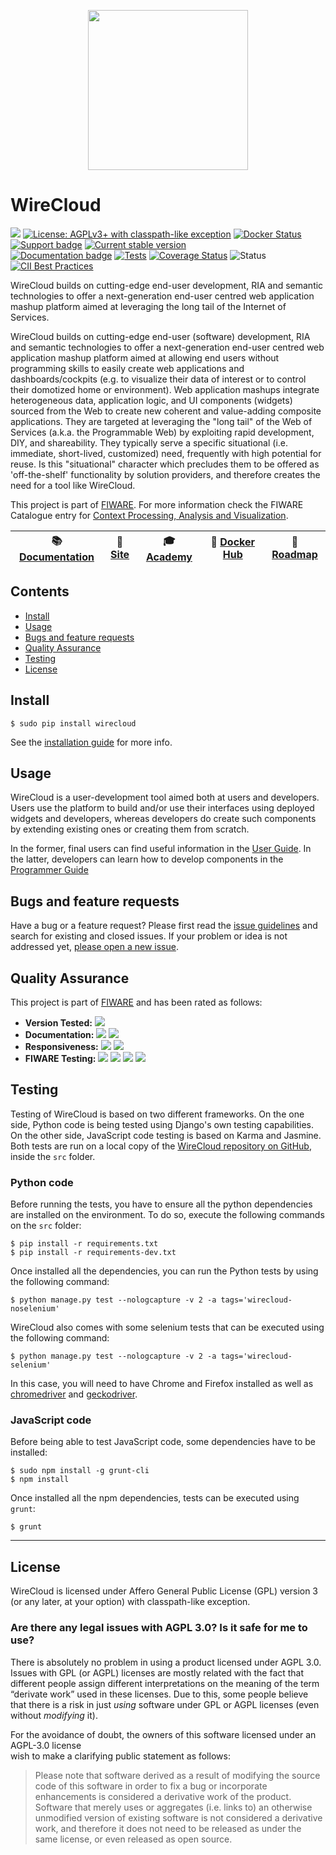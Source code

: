 <p align="center">
    <a href="http://conwet.fi.upm.es/wirecloud">
        <img width="256" src="src/wirecloud/defaulttheme/static/images/logos/wc1.png">
    </a>
</p>

# WireCloud

[![](https://nexus.lab.fiware.org/repository/raw/public/badges/chapters/visualization.svg)](https://www.fiware.org/developers/catalogue/)
[![License: AGPLv3+ with classpath-like exception](https://img.shields.io/badge/License-AGPLv3+%20with%20classpath--like%20exception-blue.svg)](./LICENSE)
[![Docker Status](https://img.shields.io/docker/pulls/fiware/wirecloud.svg)](https://hub.docker.com/r/fiware/wirecloud/)
[![Support badge](https://img.shields.io/badge/tag-fiware--wirecloud-orange.svg?logo=stackoverflow)](https://stackoverflow.com/questions/tagged/fiware-wirecloud)
[![Current stable version](https://img.shields.io/pypi/v/wirecloud.svg)](https://pypi.python.org/pypi/wirecloud)
<br/>
[![Documentation badge](https://img.shields.io/readthedocs/wirecloud.svg)](http://wirecloud.readthedocs.org/en/latest/)
[![Tests](https://github.com/Wirecloud/wirecloud/workflows/Tests/badge.svg)](https://github.com/Wirecloud/wirecloud/actions?query=workflow%3A%22Tests%22)
[![Coverage Status](https://coveralls.io/repos/github/Wirecloud/wirecloud/badge.svg?branch=develop)](https://coveralls.io/github/Wirecloud/wirecloud?branch=develop)
![Status](https://nexus.lab.fiware.org/static/badges/statuses/wirecloud.svg)
[![CII Best Practices](https://bestpractices.coreinfrastructure.org/projects/4479/badge)](https://bestpractices.coreinfrastructure.org/projects/4479)

WireCloud builds on cutting-edge end-user development, RIA and semantic
technologies to offer a next-generation end-user centred web application mashup
platform aimed at leveraging the long tail of the Internet of Services.

WireCloud builds on cutting-edge end-user (software) development, RIA and
semantic technologies to offer a next-generation end-user centred web
application mashup platform aimed at allowing end users without programming
skills to easily create web applications and dashboards/cockpits (e.g. to
visualize their data of interest or to control their domotized home or
environment). Web application mashups integrate heterogeneous data, application
logic, and UI components (widgets) sourced from the Web to create new coherent
and value-adding composite applications. They are targeted at leveraging the
"long tail" of the Web of Services (a.k.a. the Programmable Web) by exploiting
rapid development, DIY, and shareability. They typically serve a specific
situational (i.e. immediate, short-lived, customized) need, frequently with high
potential for reuse. Is this "situational" character which precludes them to be
offered as 'off-the-shelf' functionality by solution providers, and therefore
creates the need for a tool like WireCloud.

This project is part of [FIWARE](https://www.fiware.org/). For more information
check the FIWARE Catalogue entry for
[Context Processing, Analysis and Visualization](https://github.com/Fiware/catalogue/tree/master/processing).

| :books: [Documentation](https://wirecloud.rtfd.io/) | :page_facing_up: [Site](https://conwet.fi.upm.es/wirecloud) | :mortar_board: [Academy](https://fiware-academy.readthedocs.io/en/latest/processing/wirecloud) | :whale: [Docker Hub](https://hub.docker.com/r/fiware/wirecloud/) | :dart: [Roadmap](roadmap.md) |
|---|---|---|---|---|

## Contents

- [Install](#install)
- [Usage](#usage)
- [Bugs and feature requests](#bugs-and-feature-requests)
- [Quality Assurance](#quality-assurance)
- [Testing](#testing)
- [License](#license)

## Install

```console
$ sudo pip install wirecloud
```

See the
[installation guide](https://wirecloud.readthedocs.io/en/stable/installation_guide/)
for more info.

## Usage

WireCloud is a user-development tool aimed both at users and developers. Users use the platform
to build and/or use their interfaces using deployed widgets and developers, whereas developers do
create such components by extending existing ones or creating them from scratch.

In the former, final users can find useful information in the [User Guide](https://wirecloud.readthedocs.io/en/stable/user_guide/). In the latter,
developers can learn how to develop components in the [Programmer Guide](https://wirecloud.readthedocs.io/en/stable/restapi/)

## Bugs and feature requests

Have a bug or a feature request? Please first read the
[issue guidelines](docs/CONTRIBUTING.md#using-the-issue-tracker) and search for
existing and closed issues. If your problem or idea is not addressed yet,
[please open a new issue](https://github.com/Wirecloud/wirecloud/issues/new).

## Quality Assurance

This project is part of [FIWARE](https://fiware.org/) and has been rated as
follows:

-   **Version Tested:**
    ![ ](https://img.shields.io/badge/dynamic/json.svg?label=Version&url=https://fiware.github.io/catalogue/json/wirecloud.json&query=$.version&colorB=blue)
-   **Documentation:**
    ![ ](https://img.shields.io/badge/dynamic/json.svg?label=Completeness&url=https://fiware.github.io/catalogue/json/wirecloud.json&query=$.docCompleteness&colorB=blue)
    ![ ](https://img.shields.io/badge/dynamic/json.svg?label=Usability&url=https://fiware.github.io/catalogue/json/wirecloud.json&query=$.docSoundness&colorB=blue)
-   **Responsiveness:**
    ![ ](https://img.shields.io/badge/dynamic/json.svg?label=Time%20to%20Respond&url=https://fiware.github.io/catalogue/json/wirecloud.json&query=$.timeToCharge&colorB=blue)
    ![ ](https://img.shields.io/badge/dynamic/json.svg?label=Time%20to%20Fix&url=https://fiware.github.io/catalogue/json/wirecloud.json&query=$.timeToFix&colorB=blue)
-   **FIWARE Testing:**
    ![ ](https://img.shields.io/badge/dynamic/json.svg?label=Tests%20Passed&url=https://fiware.github.io/catalogue/json/wirecloud.json&query=$.failureRate&colorB=blue)
    ![ ](https://img.shields.io/badge/dynamic/json.svg?label=Scalability&url=https://fiware.github.io/catalogue/json/wirecloud.json&query=$.scalability&colorB=blue)
    ![ ](https://img.shields.io/badge/dynamic/json.svg?label=Performance&url=https://fiware.github.io/catalogue/json/wirecloud.json&query=$.performance&colorB=blue)
    ![ ](https://img.shields.io/badge/dynamic/json.svg?label=Stability&url=https://fiware.github.io/catalogue/json/wirecloud.json&query=$.stability&colorB=blue)

## Testing

Testing of WireCloud is based on two different frameworks. On the one side, Python code is being
tested using Django's own testing capabilities. On the other side, JavaScript code testing is based
on Karma and Jasmine. Both tests are run on a local copy of the
[WireCloud repository on GitHub](https://github.com/Wirecloud/wirecloud), inside
the `src` folder.


### Python code

Before running the tests, you have to ensure all the python dependencies are
installed on the environment. To do so, execute the following commands on the
`src` folder:

    $ pip install -r requirements.txt
    $ pip install -r requirements-dev.txt

Once installed all the dependencies, you can run the Python tests by using the
following command:

    $ python manage.py test --nologcapture -v 2 -a tags='wirecloud-noselenium'

WireCloud also comes with some selenium tests that can be executed using the
following command:

    $ python manage.py test --nologcapture -v 2 -a tags='wirecloud-selenium'

In this case, you will need to have Chrome and Firefox installed as well as
[chromedriver](http://chromedriver.chromium.org/) and [geckodriver](https://github.com/mozilla/geckodriver/releases).


### JavaScript code

Before being able to test JavaScript code, some dependencies have to be
installed:

    $ sudo npm install -g grunt-cli
    $ npm install

Once installed all the npm dependencies, tests can be executed using `grunt`:

    $ grunt


---

## License

WireCloud is licensed under Affero General Public License (GPL) version 3 (or
any later, at your option) with classpath-like exception.

### Are there any legal issues with AGPL 3.0? Is it safe for me to use?

There is absolutely no problem in using a product licensed under AGPL 3.0. Issues with GPL 
(or AGPL) licenses are mostly related with the fact that different people assign different 
interpretations on the meaning of the term “derivate work” used in these licenses. Due to this,
some people believe that there is a risk in just _using_ software under GPL or AGPL licenses
(even without _modifying_ it).

For the avoidance of doubt, the owners of this software licensed under an AGPL-3.0 license  
wish to make a clarifying public statement as follows:

> Please note that software derived as a result of modifying the source code of this
> software in order to fix a bug or incorporate enhancements is considered a derivative 
> work of the product. Software that merely uses or aggregates (i.e. links to) an otherwise 
> unmodified version of existing software is not considered a derivative work, and therefore
> it does not need to be released as under the same license, or even released as open source.
